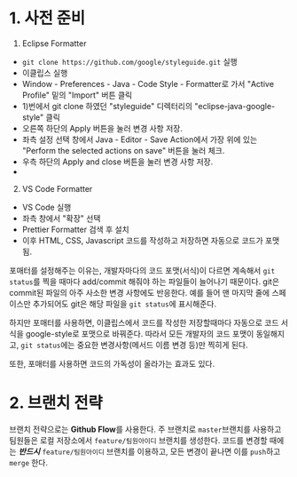 # 1. 사전 준비

1. Eclipse Formatter

- `git clone https://github.com/google/styleguide.git` 실행
- 이클립스 실행
- Window - Preferences - Java - Code Style - Formatter로 가서 "Active Profile" 밑의 "Import" 버튼 클릭
- 1)번에서 git clone 하였던 "styleguide" 디렉터리의 "eclipse-java-google-style" 클릭
- 오른쪽 하단의 Apply 버튼을 눌러 변경 사항 저장.
- 좌측 설정 선택 창에서 Java - Editor - Save Action에서 가장 위에 있는 "Perform the selected actions on save" 버튼을 눌러 체크.
- 우측 하단의 Apply and close 버튼을 눌러 변경 사항 저장.
-

2. VS Code Formatter

- VS Code 실행
- 좌측 창에서 "확장" 선택
- Prettier Formatter 검색 후 설치
- 이후 HTML, CSS, Javascript 코드를 작성하고 저장하면 자동으로 코드가 포맷 됨.

포매터를 설정해주는 이유는, 개발자마다의 코드 포맷(서식)이 다르면 계속해서 `git status`를 찍을 때마다 add/commit 해줘야 하는 파일들이 늘어나기 때문이다.
git은 commit된 파일의 아주 사소한 변경 사항에도 반응한다.
예를 들어 맨 마지막 줄에 스페이스만 추가되어도 git은 해당 파일을 `git status`에 표시해준다.

하지만 포매터를 사용하면, 이클립스에서 코드를 작성한 저장할때마다 자동으로 코드 서식을 google-style로 포맷으로 바꿔준다. 따라서 모든 개발자의 코드 포맷이 동일해지고, `git status`에는 중요한 변경사항(메서드 이름 변경 등)만 찍히게 된다.

또한, 포매터를 사용하면 코드의 가독성이 올라가는 효과도 있다.

# 2. 브랜치 전략

브랜치 전략으로는 **Github Flow**를 사용한다. 주 브랜치로 `master`브랜치를 사용하고 팀원들은 로컬 저장소에서 `feature/팀원아이디` 브랜치를 생성한다.
코드를 변경할 때에는 **_반드시_** `feature/팀원아이디` 브랜치를 이용하고, 모든 변경이 끝나면 이를 `push`하고 `merge` 한다.
